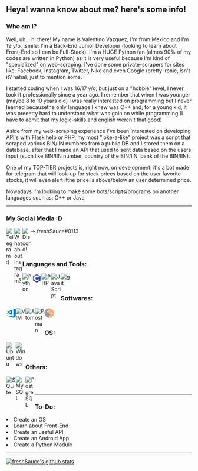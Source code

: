 ## Heya! wanna know about me? here's some info!

### Who am I?

<p>Well, uh... hi there! My name is Valentino Vazquez, I'm from Mexico and I'm 19 y/o. :smile: I'm a Back-End Junior Developer (looking to learn about Front-End so I can be Full-Stack). I'm a HUGE Python fan (almos 90% of my codes are written in Python) as it is very useful because I'm kind of "specialized" on web-scraping. I've done some private-scrapers for sites like: Facebook, Instagram, Twitter, Nike and even Google (pretty ironic, isn't it? haha), just to mention some.</p>

<p>I started coding when I was 16/17 y/o, but just on a "hobbie" level, I never took it professionally since a year ago. I remember that when I was younger (maybe 8 to 10 years old) I was really interested on programming but I never learned becausethe only language I knew was C++ and, for a young kid, it was preeetty hard to understand what was goin on while programming (I have to admit that my logic-skills and english weren't that good)</p>

<p>Aside from my web-scraping experience I've been interested on developing API's with Flask help or PHP, my most "joke-a-like" project was a script that scraped various BIN/IIN numbers from a public DB and I stored them on a database, after that I made an API that used to sent data based on the users input (such like BIN/IIN number, country of the BIN/IIN, bank of the BIN/IIN).</p>

<p>One of my TOP-TIER projects is, right now, on development, it's a bot made for telegram that will look-up for stock prices based on the user favorite stocks, it will even alert ifthe price is above/below an user determined price.</p>

<p>Nowadays I'm looking to make some bots/scripts/programs on another languages such as: C++ or Java</p>

---

### My Social Media :D

<a href="https://t.me/freshSauce" target="_blank"><img align="left" alt="Telegram :)" width="22px" src="https://camo.githubusercontent.com/f4b401dd7cd9b7840fd31acafd49e151a80e4c9600bf219934461b96dd98e013/68747470733a2f2f6564656e742e6769746875622e696f2f537570657254696e7949636f6e732f696d616765732f7376672f74656c656772616d2e737667" /></a>
<a href="https://www.instagram.com/vvazquez01/" target="_blank"><img align="left" alt="What about Instagram?" width="22px" src="https://camo.githubusercontent.com/c9dacf0f25a1489fdbc6c0d2b41cda58b77fa210a13a886d6f99e027adfbd358/68747470733a2f2f6564656e742e6769746875622e696f2f537570657254696e7949636f6e732f696d616765732f7376672f696e7374616772616d2e737667" /></a>
<p><img align="left" alt="Discord!" width="22px" src="https://camo.githubusercontent.com/79fcdc7c43f1a1d7c175827976ffee8177814a016fb1b9578ff70f1aef759578/68747470733a2f2f6564656e742e6769746875622e696f2f537570657254696e7949636f6e732f696d616765732f7376672f646973636f72642e737667" />-> freshSauce#0113</p>

<br />
<br/>

### Languages and Tools:

<a href="https://www.python.org" target="_blank"> <img align="left" alt="Python" width="26px" src="https://camo.githubusercontent.com/aa96ee3a3352c9c3c2161d3e95698d0885a277ab85d617fe77912627d37a3959/68747470733a2f2f6564656e742e6769746875622e696f2f537570657254696e7949636f6e732f696d616765732f7376672f707974686f6e2e737667"/> </a>
<a href="https://www.cprogramming.com/" target="_blank"> <img align="left" alt="C" width="26px" src="https://github.com/Aakarsh-B/trying-repos/blob/master/c-programming.png"/> </a>
<a href="https://www.php.net" target="_blank"> <img align="left" alt="PHP" width="26px" src="https://camo.githubusercontent.com/b71df4fcf19980b56b49c963638df23b5d1d2b9e9e487548649651f2f3e1d603/68747470733a2f2f6564656e742e6769746875622e696f2f537570657254696e7949636f6e732f696d616765732f7376672f7068702e737667"/> </a>
<a href="https://developer.mozilla.org/es/docs/Web/JavaScript" target="_blank"> <img align="left" alt="JavaScript" width="26px" src="https://camo.githubusercontent.com/9496882abd182958bcea4238ab44f7eb8928d7a4144c150f18f6c55ceb9b4490/68747470733a2f2f6564656e742e6769746875622e696f2f537570657254696e7949636f6e732f696d616765732f7376672f6a6176617363726970742e737667">
<a href="https://git-scm.com/" target="_blank"> <img align="left" alt="git" width="26px" src="https://www.vectorlogo.zone/logos/git-scm/git-scm-icon.svg"/> </a>
<img align="left" alt="GitHub" width="26px" src="https://github.com/Aakarsh-B/trying-repos/blob/master/github.svg" />
<br />
<br />
### Softwares:

<img align="left" alt="Visual Studio Code" width="26px" src="https://raw.githubusercontent.com/github/explore/80688e429a7d4ef2fca1e82350fe8e3517d3494d/topics/visual-studio-code/visual-studio-code.png" />
<a href="https://www.vim.org/" target="_blank"> <img align="left" alt="VIM" width="26px" src="https://cdn.worldvectorlogo.com/logos/vim.svg"/> </a> 
<a href="https://atom.io/" target="_blank"> <img align="left" alt="Atom" width="26px" src="https://cdn.worldvectorlogo.com/logos/atom-4.svg"/> </a> 
<a href="https://www.postman.com/" target="_blank"> <img align="left" alt="Postman" width="26px" src="https://www.vectorlogo.zone/logos/getpostman/getpostman-icon.svg"/> </a>
<a href="https://portswigger.net/burp" target="_blank"> <img align="left" alt="Burp Suite" width="26px" src="https://raw.githubusercontent.com/freshSauce/freshSauce/9ff85504a0514e7c3fa57e860c0504e274323cb9/icons/method-draw-image.svg"/> </a>
  
<br />
<br />
  
### OS:
<img align="left" alt="Ubuntu" width="26px" src="https://camo.githubusercontent.com/c100a44b540f6bcea3f7bae169d5f75b44e8994a83deeaf2e9b7e7f9523c8bd3/68747470733a2f2f6564656e742e6769746875622e696f2f537570657254696e7949636f6e732f696d616765732f7376672f7562756e74752e737667"/> 
<img align="left" alt="Windows" width="26px" src="https://camo.githubusercontent.com/05eece38536aac5c8437e2cb46362e545443a80922c5e28463530726a6d186ac/68747470733a2f2f6564656e742e6769746875622e696f2f537570657254696e7949636f6e732f696d616765732f7376672f77696e646f77732e737667"/>
  
<br />
<br />
  
### Others:

<img align="left" alt="SQLite" width="26px" src="https://cdn.worldvectorlogo.com/logos/sqlite.svg"/>
<img align="left" alt="MySQL" width="26px" src="https://cdn.worldvectorlogo.com/logos/mysql-6.svg"/>
<img align="left" alt="PostgreSQL" width="26px" src="https://cdn.worldvectorlogo.com/logos/postgresql.svg"/>


<br />
<br />

---
  
### To-Do:
  <li>Create an OS</li>
  <li>Learn about Front-End</li>
  <li>Create an useful API</li>
  <li>Create an Android App</li>
  <li>Create a Python Module</li>

  
---
[![freshSauce's github stats](https://github-readme-stats.vercel.app/api?username=freshSauce&include_all_commits=true&count_private=true&show_icons=true&line_height=20&title_color=FFFFFF&icon_color=FFFFFF&text_color=FFFFFF&bg_color=0D1117)](https://github.com/anuraghazra/github-readme-stats)
